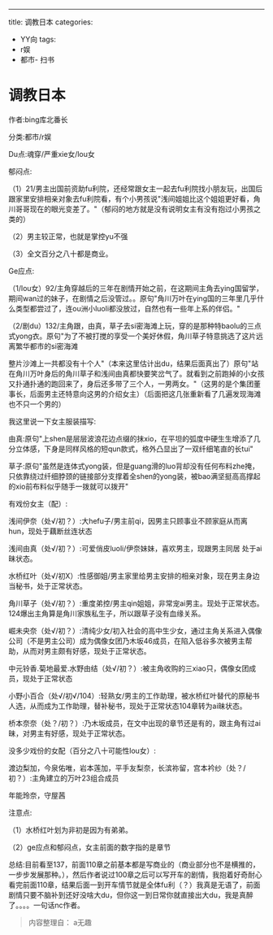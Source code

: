 ---
title: 调教日本
categories:
- YY向
tags:
- r娱
- 都市- 扫书
# 调教日本
作者:bing库北番长

分类:都市/r娱

Du点:魂穿/严重xie女/lou女

郁闷点:

（1）21/男主出国前资助fu利院，还经常跟女主一起去fu利院找小朋友玩，出国后跟家里安排相亲对象去fu利院看，有个小男孩说"浅间姐姐比这个姐姐更好看，角川哥哥现在的眼光变差了。"（郁闷的地方就是没有说明女主有没有抱过小男孩之类的）

（2）男主较正常，也就是掌控yu不强

（3）全文百分之八十都是商业。

Ge应点:

（1/lou女）92/主角穿越后的三年在剧情开始之前，在这期间主角去ying国留学，期间wan过的妹子，在剧情之后没管过。。原句"角川万叶在ying国的三年里几乎什么类型都尝过了，连ou洲小luoli都没放过，自然也有一些年上系的伴侣。"

（2/剧du）132/主角跟，由真，草子去si密海滩上玩，穿的是那种特baolu的三点式yong衣。原句"为了不被打搅的享受一个美好休假，角川草子特意挑选了这片远离繁华都市的si密海滩

整片沙滩上一共都没有十个人"（本来这里估计出du，结果后面真出了）原句"站在角川万叶身后的角川草子和浅间由真都快要笑岔气了。就看到之前跑掉的小女孩又扑通扑通的跑回来了，身后还多带了三个人，一男两女。"（这男的是个集团董事长，后面男主还特意向这男的介绍女主）（后面把这几张重新看了几遍发现海滩也不只一个男的）

我这里说一下女主服装描写:

由真:原句"上shen是层层波浪花边点缀的抹xio，在平坦的弧度中硬生生增添了几分立体感，下身是同样风格的短qun款式，格外凸显出了一双纤细笔直的长tui"

草子:原句"虽然是连体式yong装，但是guang滑的luo背却没有任何布料zhe掩，只依靠绕过纤细脖颈的链接部分支撑着全shen的yong装，被bao满坚挺高高撑起的xio前布料似乎随手一拨就可以拨开"

有戏份女主（配）:

浅间伊奈（处√/初？）:大hefu子/男主前qi，因男主只顾事业不顾家庭从而离hun，现处于藕断丝连状态

浅间由真（处√/初？）:可爱俏皮luoli/伊奈妹妹，喜欢男主，现跟男主同居
处于ai昧状态。

水桥红叶（处√/初X）:性感御姐/男主家里给男主安排的相亲对象，现在男主身边当秘书，处于正常状态。

角川草子（处√/初？）:重度弟控/男主qin姐姐，非常宠ai男主。现处于正常状态。124爆出主角算是角川家族私生子，所以跟草子没有血缘关系。

崛未央奈（处√/初？）:清纯少女/初入社会的高中生少女，通过主角关系进入偶像公司（不是男主公司）成为偶像女团乃木坂46成员，在陷入低谷多次被男主帮助，从而对男主颇有好感，现处于正常状态。

中元铃香.菊地最爱.水野由结（处√/初？）:被主角收购的三xiao只，偶像女团成员，现处于正常状态

小野小百合（处√/初√/104）:轻熟女/男主的工作助理，被水桥红叶替代的原秘书人选，从而成为工作助理，替补秘书，现处于正常状态104章转为ai昧状态。

桥本奈奈（处？/初？）:乃木坂成员，在文中出现的章节还是有的，跟主角有过ai昧，对男主有好感，现处于正常状态。

没多少戏份的女配（百分之八十可能性lou女）:

渡边梨加，今泉佑唯，岩本莲加，平手友梨奈，长滨祢留，宫本衿纱（处？/初？）:主角建立的万叶23组合成员

年能玲奈，守屋茜

注意点:

（1）水桥红叶划为非初是因为有弟弟。

（2）ge应点和郁闷点，女主前面的数字指的是章节

总结:目前看至137，前面110章之前基本都是写商业的（商业部分也不是横推的，一步步发展那种。），然后作者说过100章之后可以写开车的剧情，我抱着好奇耐心看完前面110章，结果后面一到开车情节就是全体fu利（？）我真是无语了，前面剧情只要不脑补到还好没啥大du，但你这一到日常你就直接出大du，我是真醉了。。。。一句话nc作者。


> 内容整理自： a无趣